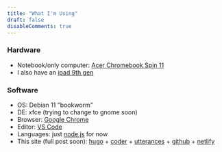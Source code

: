 ```yaml
---
title: "What I'm Using"
draft: false
disableComments: true
---
```


### Hardware

- Notebook/only computer: [Acer Chromebook Spin 11](https://www.acer.com/ac/en/CA/content/professional-series/acerchromebookspin11)
- I also have an [ipad 9th gen](https://www.apple.com/ipad-10.2/)

### Software

- OS: Debian 11 "bookworm"
- DE: xfce (trying to change to gnome soon)
- Browser: [Google Chrome](https://www.google.com/chrome/)
- Editor: [VS Code](https://code.visualstudio.com/)
- Languages: just [node.js](https://nodejs.org/en/) for now
- This site (full post soon): [hugo](https://gohugo.io/) + [coder](https://github.com/luizdepra/hugo-coder) + [utterances](https://utteranc.es/) + [github](https://github.com/mrhappyma/userexedotme) + [netlify](https://app.netlify.com/sites/userexedotme/)
